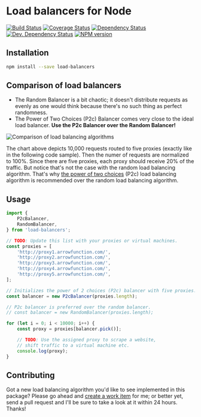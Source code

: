 # Load balancers for Node

[![Build Status](https://img.shields.io/travis/paulborza/load-balancers/master.svg?style=flat)](https://travis-ci.org/paulborza/load-balancers)
[![Coverage Status](https://img.shields.io/coveralls/paulborza/load-balancers/master.svg?style=flat)](https://coveralls.io/r/paulborza/load-balancers?branch=master)
[![Dependency Status](https://img.shields.io/david/paulborza/load-balancers.svg?style=flat)](https://david-dm.org/paulborza/load-balancers)
[![Dev. Dependency Status](https://img.shields.io/david/dev/paulborza/load-balancers.svg?style=flat)](https://david-dm.org/paulborza/load-balancers?type=dev)
[![NPM version](https://img.shields.io/npm/v/load-balancers.svg?style=flat)](https://www.npmjs.com/package/load-balancers)

## Installation

```bash
npm install --save load-balancers
```

## Comparison of load balancers

- The Random Balancer is a bit chaotic; it doesn't distribute requests as evenly as one would think because there's no such thing as perfect randomness.
- The Power of Two Choices (P2c) Balancer comes very close to the ideal load balancer. **Use the P2c Balancer over the Random Balancer!**

![Comparison of load balancing algorithms](https://raw.githubusercontent.com/paulborza/load-balancers/master/docs/errors.png)

The chart above depicts 10,000 requests routed to five proxies (exactly like in the following code sample).
Then the numer of requests are normalized to 100%. Since there are five proxies, each proxy should receive 20% of the traffic.
But notice that's not the case with the random load balancing algorithm.
That's why [the power of two choices](http://www.eecs.harvard.edu/~michaelm/postscripts/tpds2001.pdf) (P2c) load balancing algorithm is recommended over the random load balancing algorithm.

## Usage

```javascript
import {
    P2cBalancer,
    RandomBalancer,
} from 'load-balancers';

// TODO: Update this list with your proxies or virtual machines.
const proxies = [
    'http://proxy1.arrowfunction.com/',
    'http://proxy2.arrowfunction.com/',
    'http://proxy3.arrowfunction.com/',
    'http://proxy4.arrowfunction.com/',
    'http://proxy5.arrowfunction.com/',
];

// Initializes the power of 2 choices (P2c) balancer with five proxies.
const balancer = new P2cBalancer(proxies.length);

// P2c balancer is preferred over the random balancer.
// const balancer = new RandomBalancer(proxies.length);

for (let i = 0; i < 10000; i++) {
    const proxy = proxies[balancer.pick()];

    // TODO: Use the assigned proxy to scrape a website,
    // shift traffic to a virtual machine etc.
    console.log(proxy);
}
```

## Contributing

Got a new load balancing algorithm you'd like to see implemented in this package?
Please go ahead and [create a work item](https://github.com/paulborza/load-balancers/issues/new) for me; or better yet, send a pull request and I'll be sure to take a look at it within 24 hours. Thanks!
